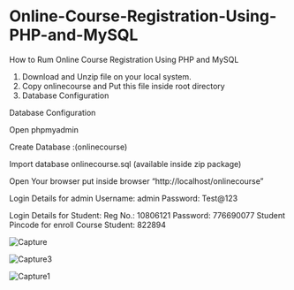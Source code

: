 # Online-Course-Registration-Using-PHP-and-MySQL


How to Rum Online Course Registration Using PHP and MySQL

1. Download and Unzip file on your local system.
2. Copy onlinecourse and Put this file inside root directory
3. Database Configuration

Database Configuration


Open phpmyadmin

Create Database :(onlinecourse)

Import database onlinecourse.sql (available inside zip package)


Open Your browser put inside browser “http://localhost/onlinecourse”



Login Details for admin 
Username: admin
Password: Test@123



Login Details for Student: 
Reg No.: 10806121
Password: 776690077
Student Pincode for enroll Course Student: 822894

![Capture](https://github.com/abiribahullas7766/Online-Course-Registration-Using-PHP-and-MySQL/assets/54986400/2e1a247e-efde-453e-b007-cc219e9e2776)




![Capture3](https://github.com/abiribahullas7766/Online-Course-Registration-Using-PHP-and-MySQL/assets/54986400/633ec2d0-1c39-4ffc-acb5-b63145975c65)



![Capture1](https://github.com/abiribahullas7766/Online-Course-Registration-Using-PHP-and-MySQL/assets/54986400/14ebea73-ddad-4bac-b5a9-8a7fe85cd020)


